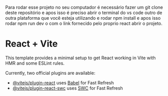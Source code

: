 Para rodar esse projeto no seu computador é necessário fazer um git clone deste repositório e apos isso é preciso abrir o terminal do vs code outro de outra plataforma que você esteja utilizando e rodar npm install e apos isso rodar npm run dev o com o link fornecido pelo proprio react abrir o projeto.


# React + Vite

This template provides a minimal setup to get React working in Vite with HMR and some ESLint rules.

Currently, two official plugins are available:

- [@vitejs/plugin-react](https://github.com/vitejs/vite-plugin-react/blob/main/packages/plugin-react/README.md) uses [Babel](https://babeljs.io/) for Fast Refresh
- [@vitejs/plugin-react-swc](https://github.com/vitejs/vite-plugin-react-swc) uses [SWC](https://swc.rs/) for Fast Refresh
